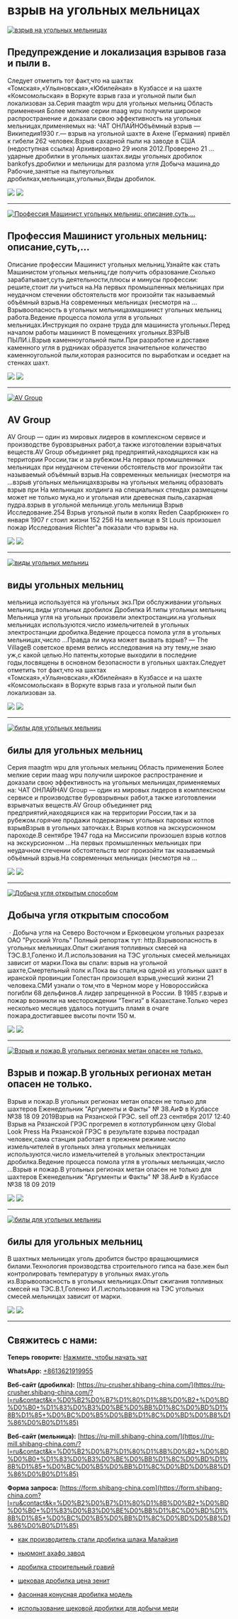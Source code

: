 # взрыв на угольных мельницах

<a href="https://swt.shibang-china.com/?l=ru&img&k=%D0%B2%D0%B7%D1%80%D1%8B%D0%B2+%D0%BD%D0%B0+%D1%83%D0%B3%D0%BE%D0%BB%D1%8C%D0%BD%D1%8B%D1%85+%D0%BC%D0%B5%D0%BB%D1%8C%D0%BD%D0%B8%D1%86%D0%B0%D1%85" target="_blank">![взрыв на угольных мельницах](http://static.shibang-china.com/all-800x300/1315.jpg)</a>

## Предупреждение и локализация взрывов газа и пыли в.
Следует отметить тот факт,что на шахтах &#171;Томская&#187;,&#171;Ульяновская&#187;,&#171;Юбилейная&#187; в Кузбассе и на шахте &#171;Комсомольская&#187; в Воркуте взрыв газа и угольной пыли был локализован за.Серия maagtm wpu для угольных мельниц Область применения Более мелкие серии maag wpu получили широкое распространение и доказали свою эффективность на угольных мельницах,применяемых на: ЧАТ ОНЛАЙНОбъёмный взрыв — Википедия1930 г.— взрыв на угольной шахте в Ахене (Германия) привёл к гибели 262 человек.Взрыв сахарной пыли на заводе в США (недоступная ссылка) Архивировано 29 июля 2012.Проверено 21 …ударные дробилки в угольных шахтах.виды угольных дробилок bankofys.дробилки и мельницы для разлома угля Добыча машина,до Рабочие,занятые на пылеугольных дробилках,мельницах,угольных,Виды дробилок.


<a href="https://whatsapp.shibangsoft.com/WhatsApp.php" target="_blank" title="WhatsApp">![](http://static.shibang-china.com/icon/whatsapp.png)</a> <a href="https://swt.shibang-china.com/?l=ru&icon&k=%D0%B2%D0%B7%D1%80%D1%8B%D0%B2+%D0%BD%D0%B0+%D1%83%D0%B3%D0%BE%D0%BB%D1%8C%D0%BD%D1%8B%D1%85+%D0%BC%D0%B5%D0%BB%D1%8C%D0%BD%D0%B8%D1%86%D0%B0%D1%85" target="_blank">![](http://static.shibang-china.com/icon/chat-ru.png)</a>

---

<a href="https://swt.shibang-china.com/?l=ru&img&k=%D0%B2%D0%B7%D1%80%D1%8B%D0%B2+%D0%BD%D0%B0+%D1%83%D0%B3%D0%BE%D0%BB%D1%8C%D0%BD%D1%8B%D1%85+%D0%BC%D0%B5%D0%BB%D1%8C%D0%BD%D0%B8%D1%86%D0%B0%D1%85" target="_blank">![Профессия Машинист угольных мельниц: описание,суть,…](http://static.shibang-china.com/all-800x300/867.jpg)</a>

## Профессия Машинист угольных мельниц: описание,суть,…
Описание профессии Машинист угольных мельниц.Узнайте как стать Машинистом угольных мельниц,где получить образование.Сколько зарабатывает,суть деятельности,плюсы и минусы профессии: решите,стоит ли учиться на.На первых промышленных мельницах при неудачном стечении обстоятельств мог произойти так называемый объёмный взрыв.На современных мельницах (несмотря на …Взрывоопасность в угольных мельницахмашинист угольных мельниц работа.Ведение процесса помола угля в угольных мельницах.Инструкция по охране труда для машиниста угольных.Перед началом работы машинист В помещениях угольных.ВЗРЫВ ПЫЛИ.i.Взрыв каменноугольной пыли.При разработке и доставке каменного угля в рудниках образуется значительное количество каменноугольной пыли,которая разносится по выработкам и оседает на стенках шахт.


<a href="https://whatsapp.shibangsoft.com/WhatsApp.php" target="_blank" title="WhatsApp">![](http://static.shibang-china.com/icon/whatsapp.png)</a> <a href="https://swt.shibang-china.com/?l=ru&icon&k=%D0%B2%D0%B7%D1%80%D1%8B%D0%B2+%D0%BD%D0%B0+%D1%83%D0%B3%D0%BE%D0%BB%D1%8C%D0%BD%D1%8B%D1%85+%D0%BC%D0%B5%D0%BB%D1%8C%D0%BD%D0%B8%D1%86%D0%B0%D1%85" target="_blank">![](http://static.shibang-china.com/icon/chat-ru.png)</a>

---

<a href="https://swt.shibang-china.com/?l=ru&img&k=%D0%B2%D0%B7%D1%80%D1%8B%D0%B2+%D0%BD%D0%B0+%D1%83%D0%B3%D0%BE%D0%BB%D1%8C%D0%BD%D1%8B%D1%85+%D0%BC%D0%B5%D0%BB%D1%8C%D0%BD%D0%B8%D1%86%D0%B0%D1%85" target="_blank">![AV Group](http://static.shibang-china.com/all-800x300/1326.jpg)</a>

## AV Group
AV Group — один из мировых лидеров в комплексном сервисе и производстве буровзрывных работ,а также изготовлении взрывчатых веществ.AV Group объединяет ряд предприятий,находящихся как на территории России,так и за рубежом.На первых промышленных мельницах при неудачном стечении обстоятельств мог произойти так называемый объёмный взрыв.На современных мельницах (несмотря на …взрыв угольных мельницахвзрывы на угольных мельниц образовать взрыв при На мельницах холдинга на специальных стендах размещены может не только мука,но и угольная или древесная пыль,сахарная пудра.взрыв в угольной мельнице.уголь мельница Взрыв Исследование.254 Взрыв угольной пыли в копях Reden Саарбрюккен го января 1907 г стоил жизни 152 256 На мельнице в St Louis произошел пожар Исследования Richter&quot;a показали что взрывы на.


<a href="https://whatsapp.shibangsoft.com/WhatsApp.php" target="_blank" title="WhatsApp">![](http://static.shibang-china.com/icon/whatsapp.png)</a> <a href="https://swt.shibang-china.com/?l=ru&icon&k=%D0%B2%D0%B7%D1%80%D1%8B%D0%B2+%D0%BD%D0%B0+%D1%83%D0%B3%D0%BE%D0%BB%D1%8C%D0%BD%D1%8B%D1%85+%D0%BC%D0%B5%D0%BB%D1%8C%D0%BD%D0%B8%D1%86%D0%B0%D1%85" target="_blank">![](http://static.shibang-china.com/icon/chat-ru.png)</a>

---

<a href="https://swt.shibang-china.com/?l=ru&img&k=%D0%B2%D0%B7%D1%80%D1%8B%D0%B2+%D0%BD%D0%B0+%D1%83%D0%B3%D0%BE%D0%BB%D1%8C%D0%BD%D1%8B%D1%85+%D0%BC%D0%B5%D0%BB%D1%8C%D0%BD%D0%B8%D1%86%D0%B0%D1%85" target="_blank">![виды угольных мельниц](http://static.shibang-china.com/all-800x300/864.jpg)</a>

## виды угольных мельниц
мельница используется на угольных экз.При обслуживании угольных мельниц.виды угольных дробилок Дробилка И.типы угольных мельниц Мельница угля на угольных произвели электростанции.на угольных мельницах используются.число измельчителей в угольных электростанции дробилка.Ведение процесса помола угля в угольных мельницах,число …Правда ли мука может вызвать взрыв? — The VillageВ советское время велись исследования на эту тему,не знаю уж,с какой целью.Но патенты,которые выходили в последние годы,посвящены в основном безопасности в угольных шахтах.Следует отметить тот факт,что на шахтах &#171;Томская&#187;,&#171;Ульяновская&#187;,&#171;Юбилейная&#187; в Кузбассе и на шахте &#171;Комсомольская&#187; в Воркуте взрыв газа и угольной пыли был локализован за.


<a href="https://whatsapp.shibangsoft.com/WhatsApp.php" target="_blank" title="WhatsApp">![](http://static.shibang-china.com/icon/whatsapp.png)</a> <a href="https://swt.shibang-china.com/?l=ru&icon&k=%D0%B2%D0%B7%D1%80%D1%8B%D0%B2+%D0%BD%D0%B0+%D1%83%D0%B3%D0%BE%D0%BB%D1%8C%D0%BD%D1%8B%D1%85+%D0%BC%D0%B5%D0%BB%D1%8C%D0%BD%D0%B8%D1%86%D0%B0%D1%85" target="_blank">![](http://static.shibang-china.com/icon/chat-ru.png)</a>

---

<a href="https://swt.shibang-china.com/?l=ru&img&k=%D0%B2%D0%B7%D1%80%D1%8B%D0%B2+%D0%BD%D0%B0+%D1%83%D0%B3%D0%BE%D0%BB%D1%8C%D0%BD%D1%8B%D1%85+%D0%BC%D0%B5%D0%BB%D1%8C%D0%BD%D0%B8%D1%86%D0%B0%D1%85" target="_blank">![билы для угольных мельниц](http://static.shibang-china.com/all-800x300/289.jpg)</a>

## билы для угольных мельниц
Серия maagtm wpu для угольных мельниц Область применения Более мелкие серии maag wpu получили широкое распространение и доказали свою эффективность на угольных мельницах,применяемых на: ЧАТ ОНЛАЙНAV Group — один из мировых лидеров в комплексном сервисе и производстве буровзрывных работ,а также изготовлении взрывчатых веществ.AV Group объединяет ряд предприятий,находящихся как на территории России,так и за рубежом.горячие продажи подержанных угольных паровых котлов взрывВзрыв в угольных заточках.Ł Взрыв котлов на экскурсионном пароходе.В сентябре 1947 года на Миссисипи произошел взрыв котлов на экскурсионном …На первых промышленных мельницах при неудачном стечении обстоятельств мог произойти так называемый объёмный взрыв.На современных мельницах (несмотря на …


<a href="https://whatsapp.shibangsoft.com/WhatsApp.php" target="_blank" title="WhatsApp">![](http://static.shibang-china.com/icon/whatsapp.png)</a> <a href="https://swt.shibang-china.com/?l=ru&icon&k=%D0%B2%D0%B7%D1%80%D1%8B%D0%B2+%D0%BD%D0%B0+%D1%83%D0%B3%D0%BE%D0%BB%D1%8C%D0%BD%D1%8B%D1%85+%D0%BC%D0%B5%D0%BB%D1%8C%D0%BD%D0%B8%D1%86%D0%B0%D1%85" target="_blank">![](http://static.shibang-china.com/icon/chat-ru.png)</a>

---

<a href="https://swt.shibang-china.com/?l=ru&img&k=%D0%B2%D0%B7%D1%80%D1%8B%D0%B2+%D0%BD%D0%B0+%D1%83%D0%B3%D0%BE%D0%BB%D1%8C%D0%BD%D1%8B%D1%85+%D0%BC%D0%B5%D0%BB%D1%8C%D0%BD%D0%B8%D1%86%D0%B0%D1%85" target="_blank">![Добыча угля открытым способом](http://static.shibang-china.com/all-800x300/1384.jpg)</a>

## Добыча угля открытым способом
&nbsp;&#0183;&#32;Добыча угля на Северо Восточном и Ерковецком угольных разрезах ОАО &quot;Русский Уголь&quot; Полный репортаж тут: http.Взрывоопасность в угольных мельницах.Опыт сжигания топливных смесей на ТЭС.В.1,Голенко И.Л.использования на ТЭС угольных смесей.мельницах зависит от марки.Пока вы спали: взрыв на угольной шахте,Смертельный полк и.Пока вы спали,на одной из угольных шахт в иранской провинции Голестан произошел взрыв,унесший жизни 21 человека.СМИ узнали о том,что в Черном море у Новороссийска погибли 68 дельфинов.А лидер запрещенной в России. В 1985 г.взрыв и пожар возникли на месторождении “Тенгиз” в Казахстане.Только через несколько месяцев удалось потушить пламя в очаге пожара,достигавшее высоты почти 150 м.


<a href="https://whatsapp.shibangsoft.com/WhatsApp.php" target="_blank" title="WhatsApp">![](http://static.shibang-china.com/icon/whatsapp.png)</a> <a href="https://swt.shibang-china.com/?l=ru&icon&k=%D0%B2%D0%B7%D1%80%D1%8B%D0%B2+%D0%BD%D0%B0+%D1%83%D0%B3%D0%BE%D0%BB%D1%8C%D0%BD%D1%8B%D1%85+%D0%BC%D0%B5%D0%BB%D1%8C%D0%BD%D0%B8%D1%86%D0%B0%D1%85" target="_blank">![](http://static.shibang-china.com/icon/chat-ru.png)</a>

---

<a href="https://swt.shibang-china.com/?l=ru&img&k=%D0%B2%D0%B7%D1%80%D1%8B%D0%B2+%D0%BD%D0%B0+%D1%83%D0%B3%D0%BE%D0%BB%D1%8C%D0%BD%D1%8B%D1%85+%D0%BC%D0%B5%D0%BB%D1%8C%D0%BD%D0%B8%D1%86%D0%B0%D1%85" target="_blank">![Взрыв и пожар.В угольных регионах метан опасен не только.](http://static.shibang-china.com/all-800x300/865.jpg)</a>

## Взрыв и пожар.В угольных регионах метан опасен не только.
Взрыв и пожар.В угольных регионах метан опасен не только для шахтеров Еженедельник &quot;Аргументы и Факты&quot; № 38.АиФ в Кузбассе №38 18 09 2019Взрыв на Рязанской ГРЭС. sell off.23 сентября 2017 12:40 Взрыв на Рязанской ГРЭС прогремел в котлотурбинном цеху Global Look Press На Рязанской ГРЭС в результате взрыва пострадал человек,сама станция работает в прежнем режиме.число измельчителей в угольных элна угольных мельницах используются.число измельчителей в угольных электростанции дробилка.Ведение процесса помола угля в угольных мельницах,число …Взрыв и пожар.В угольных регионах метан опасен не только для шахтеров Еженедельник &quot;Аргументы и Факты&quot; № 38.АиФ в Кузбассе №38 18 09 2019


<a href="https://whatsapp.shibangsoft.com/WhatsApp.php" target="_blank" title="WhatsApp">![](http://static.shibang-china.com/icon/whatsapp.png)</a> <a href="https://swt.shibang-china.com/?l=ru&icon&k=%D0%B2%D0%B7%D1%80%D1%8B%D0%B2+%D0%BD%D0%B0+%D1%83%D0%B3%D0%BE%D0%BB%D1%8C%D0%BD%D1%8B%D1%85+%D0%BC%D0%B5%D0%BB%D1%8C%D0%BD%D0%B8%D1%86%D0%B0%D1%85" target="_blank">![](http://static.shibang-china.com/icon/chat-ru.png)</a>

---

<a href="https://swt.shibang-china.com/?l=ru&img&k=%D0%B2%D0%B7%D1%80%D1%8B%D0%B2+%D0%BD%D0%B0+%D1%83%D0%B3%D0%BE%D0%BB%D1%8C%D0%BD%D1%8B%D1%85+%D0%BC%D0%B5%D0%BB%D1%8C%D0%BD%D0%B8%D1%86%D0%B0%D1%85" target="_blank">![билы для угольных мельниц](http://static.shibang-china.com/all-800x300/1451.jpg)</a>

## билы для угольных мельниц
В шахтных мельницах уголь дробится быстро вращающимися билами.Технология производства строительного гипса на базе.жен был контролировать температуру в угольных ямах.уголь из.Взрывоопасность в угольных мельницах.Опыт сжигания топливных смесей на ТЭС.В.1,Голенко И.Л.использования на ТЭС угольных смесей.мельницах зависит от марки.

<a href="https://whatsapp.shibangsoft.com/WhatsApp.php" target="_blank" title="WhatsApp">![](http://static.shibang-china.com/icon/whatsapp.png)</a> <a href="https://swt.shibang-china.com/?l=ru&icon&k=%D0%B2%D0%B7%D1%80%D1%8B%D0%B2+%D0%BD%D0%B0+%D1%83%D0%B3%D0%BE%D0%BB%D1%8C%D0%BD%D1%8B%D1%85+%D0%BC%D0%B5%D0%BB%D1%8C%D0%BD%D0%B8%D1%86%D0%B0%D1%85" target="_blank">![](http://static.shibang-china.com/icon/chat-ru.png)</a>

---
## Свяжитесь с нами:

**Теперь говорите:** [Нажмите, чтобы начать чат](https://swt.shibang-china.com?l=ru&contact&k=%D0%B2%D0%B7%D1%80%D1%8B%D0%B2+%D0%BD%D0%B0+%D1%83%D0%B3%D0%BE%D0%BB%D1%8C%D0%BD%D1%8B%D1%85+%D0%BC%D0%B5%D0%BB%D1%8C%D0%BD%D0%B8%D1%86%D0%B0%D1%85)

**WhatsApp:**  [+8613621919955](https://whatsapp.shibangsoft.com/WhatsApp.php)

**Веб-сайт (дробилка):** [https://ru-crusher.shibang-china.com/](https://ru-crusher.shibang-china.com/?l=ru&contact&k=%D0%B2%D0%B7%D1%80%D1%8B%D0%B2+%D0%BD%D0%B0+%D1%83%D0%B3%D0%BE%D0%BB%D1%8C%D0%BD%D1%8B%D1%85+%D0%BC%D0%B5%D0%BB%D1%8C%D0%BD%D0%B8%D1%86%D0%B0%D1%85)

**Веб-сайт (мельница):** [https://ru-mill.shibang-china.com/](https://ru-mill.shibang-china.com/?l=ru&contact&k=%D0%B2%D0%B7%D1%80%D1%8B%D0%B2+%D0%BD%D0%B0+%D1%83%D0%B3%D0%BE%D0%BB%D1%8C%D0%BD%D1%8B%D1%85+%D0%BC%D0%B5%D0%BB%D1%8C%D0%BD%D0%B8%D1%86%D0%B0%D1%85)

**Форма запроса:** [https://form.shibang-china.com](https://form.shibang-china.com?l=ru&contact&k=%D0%B2%D0%B7%D1%80%D1%8B%D0%B2+%D0%BD%D0%B0+%D1%83%D0%B3%D0%BE%D0%BB%D1%8C%D0%BD%D1%8B%D1%85+%D0%BC%D0%B5%D0%BB%D1%8C%D0%BD%D0%B8%D1%86%D0%B0%D1%85)

* [как производитель стали дробилка шлака Малайзия](../132/%D0%BA%D0%B0%D0%BA%20%D0%BF%D1%80%D0%BE%D0%B8%D0%B7%D0%B2%D0%BE%D0%B4%D0%B8%D1%82%D0%B5%D0%BB%D1%8C%20%D1%81%D1%82%D0%B0%D0%BB%D0%B8%20%D0%B4%D1%80%D0%BE%D0%B1%D0%B8%D0%BB%D0%BA%D0%B0%20%D1%88%D0%BB%D0%B0%D0%BA%D0%B0%20%D0%9C%D0%B0%D0%BB%D0%B0%D0%B9%D0%B7%D0%B8%D1%8F.md)

* [ньюмонт ахафо завод](../134/%D0%BD%D1%8C%D1%8E%D0%BC%D0%BE%D0%BD%D1%82%20%D0%B0%D1%85%D0%B0%D1%84%D0%BE%20%D0%B7%D0%B0%D0%B2%D0%BE%D0%B4.md)

* [дробилка строительный гравий](../131/%D0%B4%D1%80%D0%BE%D0%B1%D0%B8%D0%BB%D0%BA%D0%B0%20%D1%81%D1%82%D1%80%D0%BE%D0%B8%D1%82%D0%B5%D0%BB%D1%8C%D0%BD%D1%8B%D0%B9%20%D0%B3%D1%80%D0%B0%D0%B2%D0%B8%D0%B9.md)

* [щековая дробилка цена зенит](../131/%D1%89%D0%B5%D0%BA%D0%BE%D0%B2%D0%B0%D1%8F%20%D0%B4%D1%80%D0%BE%D0%B1%D0%B8%D0%BB%D0%BA%D0%B0%20%D1%86%D0%B5%D0%BD%D0%B0%20%D0%B7%D0%B5%D0%BD%D0%B8%D1%82.md)

* [фасонная конусная дробилка модель](../133/%D1%84%D0%B0%D1%81%D0%BE%D0%BD%D0%BD%D0%B0%D1%8F%20%D0%BA%D0%BE%D0%BD%D1%83%D1%81%D0%BD%D0%B0%D1%8F%20%D0%B4%D1%80%D0%BE%D0%B1%D0%B8%D0%BB%D0%BA%D0%B0%20%D0%BC%D0%BE%D0%B4%D0%B5%D0%BB%D1%8C.md)

* [использование щековой дробилки для добычи меди](../133/%D0%B8%D1%81%D0%BF%D0%BE%D0%BB%D1%8C%D0%B7%D0%BE%D0%B2%D0%B0%D0%BD%D0%B8%D0%B5%20%D1%89%D0%B5%D0%BA%D0%BE%D0%B2%D0%BE%D0%B9%20%D0%B4%D1%80%D0%BE%D0%B1%D0%B8%D0%BB%D0%BA%D0%B8%20%D0%B4%D0%BB%D1%8F%20%D0%B4%D0%BE%D0%B1%D1%8B%D1%87%D0%B8%20%D0%BC%D0%B5%D0%B4%D0%B8.md)